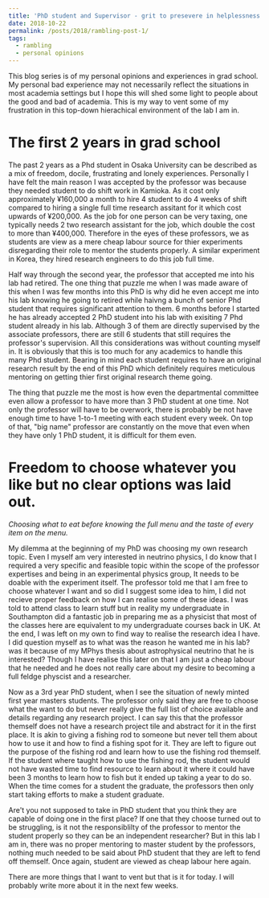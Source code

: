 ```yaml
---
title: 'PhD student and Supervisor - grit to presevere in helplessness situation alone'
date: 2018-10-22
permalink: /posts/2018/rambling-post-1/
tags:
  - rambling
  - personal opinions
---
```


This blog series is of my personal opinions and experiences in grad school. My personal bad experience may not necessarily reflect the situations in most academia settings but I hope this will shed some light to people about the good and bad of academia. This is my way to vent some of my frustration in this top-down hierachical environment of the lab I am in.

The first 2 years in grad school
====
The past 2 years as a Phd student in Osaka University can be described as a mix of freedom, docile, frustrating and lonely experiences. Personally I have felt the main reason I was accepted by the professor was because they needed student to do shift work in Kamioka. As it cost only approximately ¥160,000 a month to hire 4 student to do 4 weeks of shift compared to hiring a single full time research assitant for it which cost upwards of ¥200,000. As the job for one person can be very taxing, one typically needs 2 two research assistant for the job, which double the cost to more than ¥400,000. Therefore in the eyes of these professors, we as students are view as a mere cheap labour source for thier experiments disregarding their role to mentor the students properly. A similar experiment in Korea, they hired research engineers to do this job full time.

Half way through the second year, the professor that accepted me into his lab had retired. The one thing that puzzle me when I was made aware of this when I was few months into this PhD is why did he even accept me into his lab knowing he going to retired while haivng a bunch of senior Phd student that requires significant attention to them. 6 months before I started he has already accepted 2 PhD student into his lab with exisiting 7 Phd student already in his lab. Although 3 of them are directly supervised by the associate professors, there are still 6 students that still requires the professor's supervision. All this considerations was without counting myself in. It is obviously that this is too much for any academics to handle this many Phd student. Bearing in mind each student requires to have an original research result by the end of this PhD which definitely requires meticulous mentoring on getting thier first original research theme going. 

The thing that puzzle me the most is how even the departmental committee even allow a professor to have more than 3 PhD student at one time. Not only the professor will have to be overwork, there is probably be not have enough time to have 1-to-1 meeting with each student every week. On top of that, "big name" professor are constantly on the move that even when they have only 1 PhD student, it is difficult for them even.

Freedom to choose whatever you like but no clear options was laid out. 
=====
*Choosing what to eat before knowing the full menu and the taste of every item on the menu.*

My dilemma at the beginning of my PhD was choosing my own research topic. Even I myself am very interested in neutrino physics, I do know that I required a very specific and feasible topic within the scope of the professor expertises and being in an experimental physics group, It needs to be doable with the experiment itself. The professor told me that I am free to choose whatever I want and so did I suggest some idea to him, I did not recieve proper feedback on how I can realise some of these ideas. I was told to attend class to learn stuff but in reality my undergraduate in Southampton did a fantastic job in preparing me as a physicist that most of the classes here are equivalent to my undergraduate courses back in UK. At the end, I was left on my own to find way to realise the research idea I have. I did question myself as to what was the reason he wanted me in his lab? was it because of my MPhys thesis about astrophysical neutrino that he is interested? Though I have realise this later on that I am just a cheap labour that he needed and he does not really care about my desire to becoming a full feldge physcist and a researcher.

Now as a 3rd year PhD student, when I see the situation of newly minted first year masters students. The professor only said they are free to choose what the want to do but never really give the full list of choice available and details regarding any research project. I can say this that the professor themself does not have a research project tile and abstract for it in the first place. It is akin to giving a fishing rod to someone but never tell them about how to use it and how to find a fishing spot for it. They are left to figure out the purpose of the fishing rod and learn how to use the fishing rod themself. If the student where taught how to use the fishing rod, the student would not have wasted time to find resource to learn about it where it could have been 3 months to learn how to fish but it ended up taking a year to do so. When the time comes for a student the graduate, the professors then only start taking efforts to make a student graduate.

Are't you not supposed to take in PhD student that you think they are capable of doing one in the first place? If one that they choose turned out to be struggling, is it not the responsiblilty of the professor to mentor the student properly so they can be an independent researcher? But in this lab I am in, there was no proper mentoring to master student by the professors, nothing much needed to be said about PhD student that they are left to fend off themself. Once again, student are viewed as cheap labour here again.

There are more things that I want to vent but that is it for today. I will probably write more about it in the next few weeks.